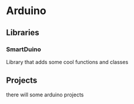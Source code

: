 # Arduino
## Libraries
### SmartDuino
Library that adds some cool functions and classes
## Projects
there will some arduino projects
